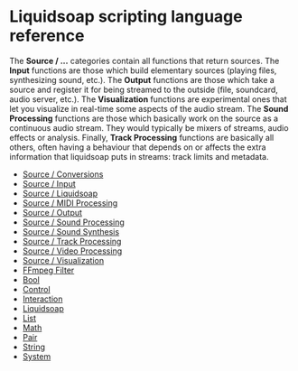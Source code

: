 Liquidsoap scripting language reference
=======================================

The **Source / ...** categories contain all functions that return sources.
The **Input** functions are those which build elementary sources
(playing files, synthesizing sound, etc.).
The **Output** functions are those which take a source and register it
for being streamed to the outside (file, soundcard, audio server, etc.).
The **Visualization** functions are experimental ones that let you
visualize in real-time some aspects of the audio stream.
The **Sound Processing** functions are those which basically work on the source
as a continuous audio stream. They would typically be mixers of streams,
audio effects or analysis.
Finally, **Track Processing** functions are basically all
others, often having a behaviour that depends on or affects the extra
information that liquidsoap puts in streams: track limits and metadata.

* [Source / Conversions](#source-conversions)
* [Source / Input](#source-input)
* [Source / Liquidsoap](#source-liquidsoap)
* [Source / MIDI Processing](#source-midi-processing)
* [Source / Output](#source-output)
* [Source / Sound Processing](#source-sound-processing)
* [Source / Sound Synthesis](#source-sound-synthesis)
* [Source / Track Processing](#source-track-processing)
* [Source / Video Processing](#source-video-processing)
* [Source / Visualization](#source-visualization)
* [FFmpeg Filter](#ffmpeg-filter)
* [Bool](#bool)
* [Control](#control)
* [Interaction](#interaction)
* [Liquidsoap](#liquidsoap)
* [List](#list)
* [Math](#math)
* [Pair](#pair)
* [String](#string)
* [System](#system)
